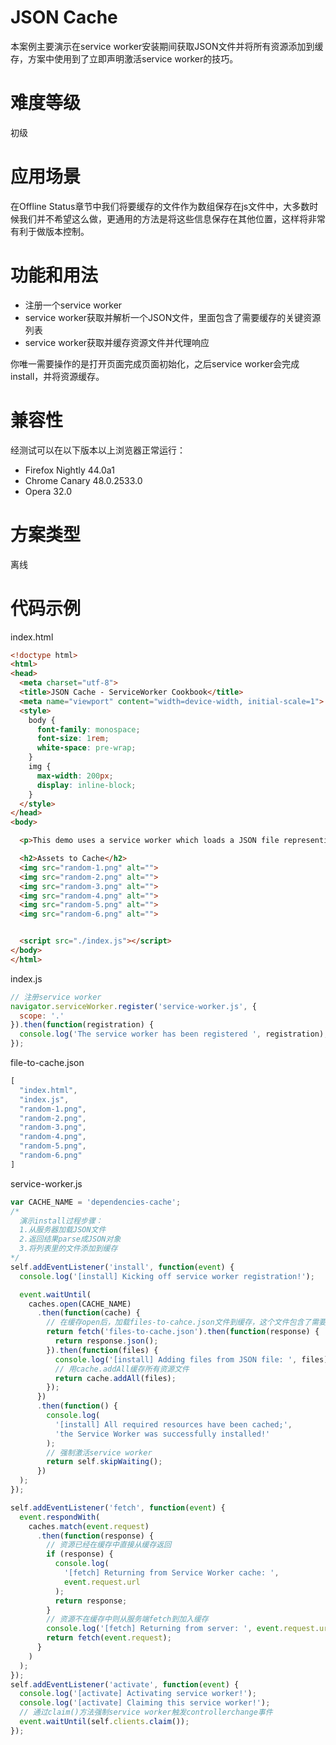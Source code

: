# JSON Cache

本案例主要演示在service worker安装期间获取JSON文件并将所有资源添加到缓存，方案中使用到了立即声明激活service worker的技巧。

# 难度等级

初级

# 应用场景

在Offline Status章节中我们将要缓存的文件作为数组保存在js文件中，大多数时候我们并不希望这么做，更通用的方法是将这些信息保存在其他位置，这样将非常有利于做版本控制。

# 功能和用法

* 注册一个service worker
* service worker获取并解析一个JSON文件，里面包含了需要缓存的关键资源列表
* service worker获取并缓存资源文件并代理响应

你唯一需要操作的是打开页面完成页面初始化，之后service worker会完成install，并将资源缓存。

# 兼容性

经测试可以在以下版本以上浏览器正常运行：

* Firefox Nightly 44.0a1
* Chrome Canary 48.0.2533.0
* Opera 32.0

# 方案类型

离线

# 代码示例

index.html

```html
<!doctype html>
<html>
<head>
  <meta charset="utf-8">
  <title>JSON Cache - ServiceWorker Cookbook</title>
  <meta name="viewport" content="width=device-width, initial-scale=1">
  <style>
    body {
      font-family: monospace;
      font-size: 1rem;
      white-space: pre-wrap;
    }
    img {
      max-width: 200px;
      display: inline-block;
    }
  </style>
</head>
<body>

  <p>This demo uses a service worker which loads a JSON file representing files to be cached by the Service Worker.  Once the JSON file is loaded and parsed, files are placed into the cache via the Service Worker.</p>

  <h2>Assets to Cache</h2>
  <img src="random-1.png" alt="">
  <img src="random-2.png" alt="">
  <img src="random-3.png" alt="">
  <img src="random-4.png" alt="">
  <img src="random-5.png" alt="">
  <img src="random-6.png" alt="">


  <script src="./index.js"></script>
</body>
</html>
```

index.js

```js
// 注册service worker
navigator.serviceWorker.register('service-worker.js', {
  scope: '.'
}).then(function(registration) {
  console.log('The service worker has been registered ', registration);
});
```

file-to-cache.json

```js
[
  "index.html",
  "index.js",
  "random-1.png",
  "random-2.png",
  "random-3.png",
  "random-4.png",
  "random-5.png",
  "random-6.png"
]
```

service-worker.js

```js
var CACHE_NAME = 'dependencies-cache';
/*
  演示install过程步骤：
  1.从服务器加载JSON文件
  2.返回结果parse成JSON对象
  3.将列表里的文件添加到缓存
*/
self.addEventListener('install', function(event) {
  console.log('[install] Kicking off service worker registration!');

  event.waitUntil(
    caches.open(CACHE_NAME)
      .then(function(cache) {
        // 在缓存open后，加载files-to-cahce.json文件到缓存，这个文件包含了需要添加到缓存的关键资源
        return fetch('files-to-cache.json').then(function(response) {
          return response.json();
        }).then(function(files) {
          console.log('[install] Adding files from JSON file: ', files);
          // 用cache.addAll缓存所有资源文件
          return cache.addAll(files);
        });
      })
      .then(function() {
        console.log(
          '[install] All required resources have been cached;',
          'the Service Worker was successfully installed!'
        );
        // 强制激活service worker
        return self.skipWaiting();
      })
  );
});

self.addEventListener('fetch', function(event) {
  event.respondWith(
    caches.match(event.request)
      .then(function(response) {
        // 资源已经在缓存中直接从缓存返回
        if (response) {
          console.log(
            '[fetch] Returning from Service Worker cache: ',
            event.request.url
          );
          return response;
        }
        // 资源不在缓存中则从服务端fetch到加入缓存
        console.log('[fetch] Returning from server: ', event.request.url);
        return fetch(event.request);
      }
    )
  );
});
self.addEventListener('activate', function(event) {
  console.log('[activate] Activating service worker!');
  console.log('[activate] Claiming this service worker!');
  // 通过claim()方法强制service worker触发controllerchange事件
  event.waitUntil(self.clients.claim());
});
```



